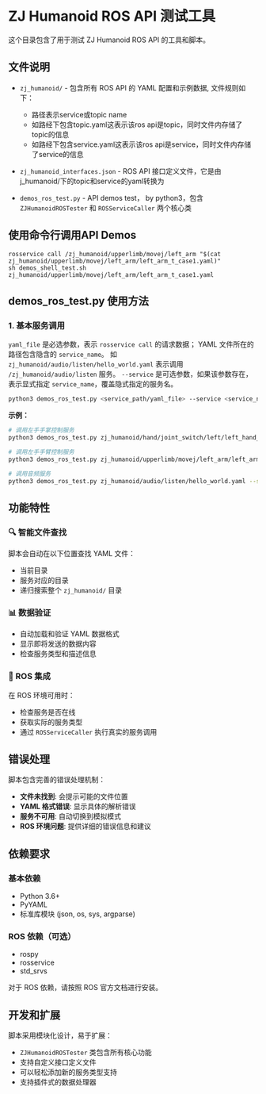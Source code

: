 # ZJ Humanoid ROS API 测试工具

这个目录包含了用于测试 ZJ Humanoid ROS API 的工具和脚本。

## 文件说明

- `zj_humanoid/` - 包含所有 ROS API 的 YAML 配置和示例数据, 文件规则如下：
    - 路径表示service或topic name
    - 如路经下包含topic.yaml这表示该ros api是topic，同时文件内存储了topic的信息
    - 如路经下包含service.yaml这表示该ros api是service，同时文件内存储了service的信息
- `zj_humanoid_interfaces.json` - ROS API 接口定义文件，它是由j_humanoid/下的topic和service的yaml转换为

- `demos_ros_test.py` - API demos test， by python3，包含 `ZJHumanoidROSTester` 和 `ROSServiceCaller` 两个核心类

## 使用命令行调用API Demos
    rosservice call /zj_humanoid/upperlimb/movej/left_arm "$(cat zj_humanoid/upperlimb/movej/left_arm/left_arm_t_case1.yaml)"
    sh demos_shell_test.sh zj_humanoid/upperlimb/movej/left_arm/left_arm_t_case1.yaml
    
## demos_ros_test.py 使用方法

### 1. 基本服务调用

`yaml_file` 是必选参数，表示 `rosservice call` 的请求数据；
YAML 文件所在的路径包含隐含的 `service_name`。
如 `zj_humanoid/audio/listen/hello_world.yaml` 表示调用 `/zj_humanoid/audio/listen` 服务。
`--service` 是可选参数，如果该参数存在，表示显式指定 `service_name`，覆盖隐式指定的服务名。

```bash
python3 demos_ros_test.py <service_path/yaml_file> --service <service_name>
```

**示例：**
```bash
# 调用左手手掌控制服务
python3 demos_ros_test.py zj_humanoid/hand/joint_switch/left/left_hand_joint_reset.yaml

# 调用左手手臂控制服务
python3 demos_ros_test.py zj_humanoid/upperlimb/movej/left_arm/left_arm_t_case1.yaml

# 调用音频服务
python3 demos_ros_test.py zj_humanoid/audio/listen/hello_world.yaml --service /zj_humanoid/audio/listen
```

## 功能特性

### 🔍 智能文件查找
脚本会自动在以下位置查找 YAML 文件：
- 当前目录
- 服务对应的目录
- 递归搜索整个 `zj_humanoid/` 目录

### 📊 数据验证
- 自动加载和验证 YAML 数据格式
- 显示即将发送的数据内容
- 检查服务类型和描述信息


### 🔧 ROS 集成
在 ROS 环境可用时：
- 检查服务是否在线
- 获取实际的服务类型
- 通过 `ROSServiceCaller` 执行真实的服务调用


## 错误处理

脚本包含完善的错误处理机制：

- **文件未找到**: 会提示可能的文件位置
- **YAML 格式错误**: 显示具体的解析错误
- **服务不可用**: 自动切换到模拟模式
- **ROS 环境问题**: 提供详细的错误信息和建议

## 依赖要求

### 基本依赖
- Python 3.6+
- PyYAML
- 标准库模块 (json, os, sys, argparse)

### ROS 依赖（可选）
- rospy
- rosservice
- std_srvs


对于 ROS 依赖，请按照 ROS 官方文档进行安装。

## 开发和扩展

脚本采用模块化设计，易于扩展：

- `ZJHumanoidROSTester` 类包含所有核心功能
- 支持自定义接口定义文件
- 可以轻松添加新的服务类型支持
- 支持插件式的数据处理器
